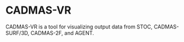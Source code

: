 # CADMAS-VR
CADMAS-VR is a tool for visualizing output data from STOC, CADMAS-SURF/3D, CADMAS-2F, and AGENT.
